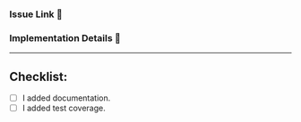 ### Issue Link :link:
<!-- What issue does this fix? If an issue doesn't exist, remove this section. -->

### Implementation Details :construction:
<!-- Explain the reasoning behind any architectural changes. -->
<!-- Highlight any new functionality. -->

---

## Checklist:

- [ ] I added documentation.
- [ ] I added test coverage.
